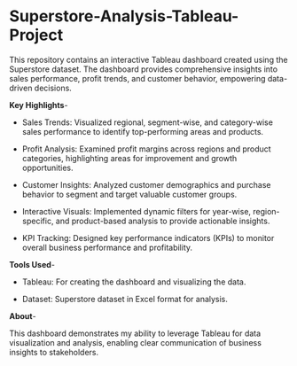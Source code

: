 # Superstore-Analysis-Tableau-Project

This repository contains an interactive Tableau dashboard created using the Superstore dataset. The dashboard provides comprehensive insights into sales performance, profit trends, and customer behavior, empowering data-driven decisions.

**Key Highlights**-

- Sales Trends: Visualized regional, segment-wise, and category-wise sales performance to identify top-performing areas and products.

- Profit Analysis: Examined profit margins across regions and product categories, highlighting areas for improvement and growth opportunities.

- Customer Insights: Analyzed customer demographics and purchase behavior to segment and target valuable customer groups.

- Interactive Visuals: Implemented dynamic filters for year-wise, region-specific, and product-based analysis to provide actionable insights.

- KPI Tracking: Designed key performance indicators (KPIs) to monitor overall business performance and profitability.

**Tools Used**-

- Tableau: For creating the dashboard and visualizing the data.

- Dataset: Superstore dataset in Excel format for analysis.

**About**-

This dashboard demonstrates my ability to leverage Tableau for data visualization and analysis, enabling clear communication of business insights to stakeholders.
